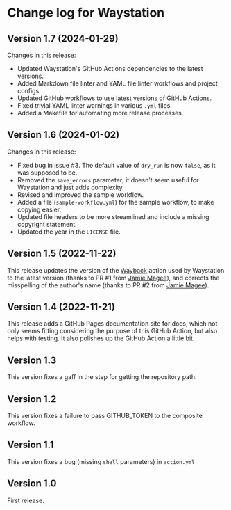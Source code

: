 # Change log for Waystation

## Version 1.7 (2024-01-29)

Changes in this release:

* Updated Waystation's GitHub Actions dependencies to the latest versions.
* Added Markdown file linter and YAML file linter workflows and project configs.
* Updated GitHub workflows to use latest versions of GitHub Actions.
* Fixed trivial YAML linter warnings in various `.yml` files.
* Added a Makefile for automating more release processes.


## Version 1.6 (2024-01-02)

Changes in this release:

* Fixed bug in issue #3. The default value of `dry_run` is now `false`, as it was supposed to be.
* Removed the `save_errors` parameter; it doesn't seem useful for Waystation and just adds complexity.
* Revised and improved the sample workflow.
* Added a file (`sample-workflow.yml`) for the sample workflow, to make copying easier.
* Updated file headers to be more streamlined and include a missing copyright statement.
* Updated the year in the `LICENSE` file.


## Version 1.5 (2022-11-22)

This release updates the version of the [Wayback](https://github.com/marketplace/actions/wayback-machine) action used by Waystation to the latest version (thanks to PR #1 from [Jamie Magee](https://github.com/JamieMagee)), and corrects the misspelling of the author's name (thanks to PR #2 from [Jamie Magee](https://github.com/JamieMagee)).


## Version 1.4 (2022-11-21)

This release adds a GitHub Pages documentation site for docs, which not only seems fitting considering the purpose of this GitHub Action, but also helps with testing. It also polishes up the GitHub Action a little bit.


## Version 1.3

This version fixes a gaff in the step for getting the repository path.


## Version 1.2

This version fixes a failure to pass GITHUB_TOKEN to the composite workflow.


## Version 1.1

This version fixes a bug (missing `shell` parameters) in `action.yml`


## Version 1.0

First release.
